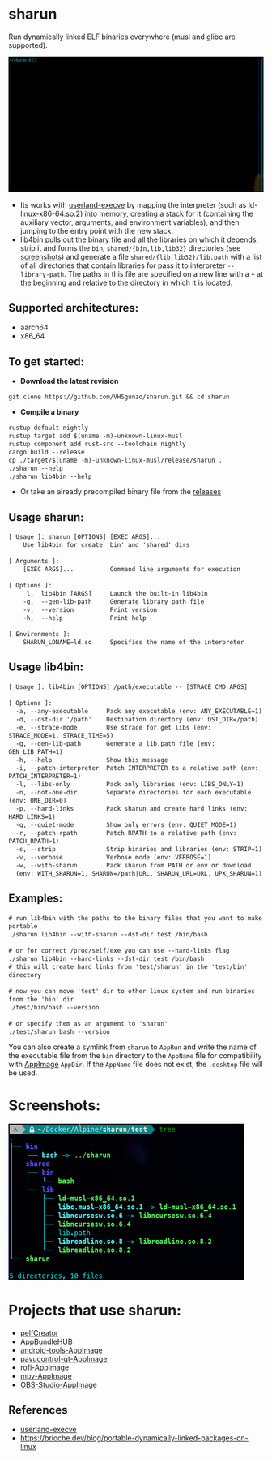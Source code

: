 # sharun
Run dynamically linked ELF binaries everywhere (musl and glibc are supported).

![sharun](img/sharun.gif)

* Its works with [userland-execve](https://github.com/io12/userland-execve-rust) by mapping the interpreter (such as ld-linux-x86-64.so.2) into memory, creating a stack for it (containing the auxiliary vector, arguments, and environment variables), and then jumping to the entry point with the new stack.
* [lib4bin](https://github.com/VHSgunzo/sharun/blob/main/lib4bin) pulls out the binary file and all the libraries on which it depends, strip it and forms the `bin`, `shared/{bin,lib,lib32}` directories (see [screenshots](https://github.com/VHSgunzo/sharun?tab=readme-ov-file#screenshots)) and generate a file `shared/{lib,lib32}/lib.path` with a list of all directories that contain libraries for pass it to interpreter `--library-path`. The paths in this file are specified on a new line with a `+` at the beginning and relative to the directory in which it is located.

## Supported architectures:
* aarch64
* x86_64

## To get started:
* **Download the latest revision**
```
git clone https://github.com/VHSgunzo/sharun.git && cd sharun
```

* **Compile a binary**
```
rustup default nightly
rustup target add $(uname -m)-unknown-linux-musl
rustup component add rust-src --toolchain nightly
cargo build --release
cp ./target/$(uname -m)-unknown-linux-musl/release/sharun .
./sharun --help
./sharun lib4bin --help
```
* Or take an already precompiled binary file from the [releases](https://github.com/VHSgunzo/sharun/releases)

## Usage sharun:
```
[ Usage ]: sharun [OPTIONS] [EXEC ARGS]...
    Use lib4bin for create 'bin' and 'shared' dirs

[ Arguments ]:
    [EXEC ARGS]...          Command line arguments for execution

[ Options ]:
     l,  lib4bin [ARGS]     Launch the built-in lib4bin
    -g,  --gen-lib-path     Generate library path file
    -v,  --version          Print version
    -h,  --help             Print help

[ Environments ]:
    SHARUN_LDNAME=ld.so     Specifies the name of the interpreter
```

## Usage lib4bin:
```
[ Usage ]: lib4bin [OPTIONS] /path/executable -- [STRACE CMD ARGS]

[ Options ]:
  -a, --any-executable     Pack any executable (env: ANY_EXECUTABLE=1)
  -d, --dst-dir '/path'    Destination directory (env: DST_DIR=/path)
  -e, --strace-mode        Use strace for get libs (env: STRACE_MODE=1, STRACE_TIME=5)
  -g, --gen-lib-path       Generate a lib.path file (env: GEN_LIB_PATH=1)
  -h, --help               Show this message
  -i, --patch-interpreter  Patch INTERPRETER to a relative path (env: PATCH_INTERPRETER=1)
  -l, --libs-only          Pack only libraries (env: LIBS_ONLY=1)
  -n, --not-one-dir        Separate directories for each executable (env: ONE_DIR=0)
  -p, --hard-links         Pack sharun and create hard links (env: HARD_LINKS=1)
  -q, --quiet-mode         Show only errors (env: QUIET_MODE=1)
  -r, --patch-rpath        Patch RPATH to a relative path (env: PATCH_RPATH=1)
  -s, --strip              Strip binaries and libraries (env: STRIP=1)
  -v, --verbose            Verbose mode (env: VERBOSE=1)
  -w, --with-sharun        Pack sharun from PATH or env or download 
  (env: WITH_SHARUN=1, SHARUN=/path|URL, SHARUN_URL=URL, UPX_SHARUN=1)
```

## Examples:
```
# run lib4bin with the paths to the binary files that you want to make portable
./sharun lib4bin --with-sharun --dst-dir test /bin/bash

# or for correct /proc/self/exe you can use --hard-links flag
./sharun lib4bin --hard-links --dst-dir test /bin/bash
# this will create hard links from 'test/sharun' in the 'test/bin' directory

# now you can move 'test' dir to other linux system and run binaries from the 'bin' dir
./test/bin/bash --version

# or specify them as an argument to 'sharun'
./test/sharun bash --version
```

You can also create a symlink from `sharun` to `AppRun` and write the name of the executable file from the `bin` directory to the `AppName` file for compatibility with [AppImage](https://appimage.org) `AppDir`. If the `AppName` file does not exist, the `.desktop` file will be used.

# Screenshots:
![tree](img/tree.png)

# Projects that use sharun:
* [pelfCreator](https://github.com/xplshn/pelf/blob/pelf-ng/pelfCreator)
* [AppBundleHUB](https://github.com/xplshn/AppBundleHUB)
* [android-tools-AppImage](https://github.com/Samueru-sama/android-tools-AppImage)
* [pavucontrol-qt-AppImage](https://github.com/Samueru-sama/pavucontrol-qt-AppImage)
* [rofi-AppImage](https://github.com/Samueru-sama/rofi-AppImage)
* [mpv-AppImage](https://github.com/Samueru-sama/mpv-AppImage)
* [OBS-Studio-AppImage](https://github.com/Samueru-sama/OBS-Studio-AppImage)

## References
* [userland-execve](https://crates.io/crates/userland-execve)
* https://brioche.dev/blog/portable-dynamically-linked-packages-on-linux
